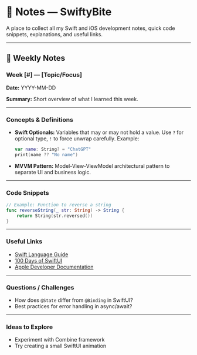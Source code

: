 # 📝 Notes — SwiftyBite

A place to collect all my Swift and iOS development notes, quick code snippets, explanations, and useful links.

---

## 📅 Weekly Notes

### Week \[#] — \[Topic/Focus]

**Date:** YYYY-MM-DD

**Summary:**
Short overview of what I learned this week.

---

### Concepts & Definitions

* **Swift Optionals:**
  Variables that may or may not hold a value. Use `?` for optional type, `!` to force unwrap carefully.
  Example:

  ```swift
  var name: String? = "ChatGPT"
  print(name ?? "No name")
  ```

* **MVVM Pattern:**
  Model-View-ViewModel architectural pattern to separate UI and business logic.

---

### Code Snippets

```swift
// Example: Function to reverse a string
func reverseString(_ str: String) -> String {
    return String(str.reversed())
}
```

---

### Useful Links

* [Swift Language Guide](https://docs.swift.org/swift-book/)
* [100 Days of SwiftUI](https://www.hackingwithswift.com/100/swiftui)
* [Apple Developer Documentation](https://developer.apple.com/documentation/)

---

### Questions / Challenges

* How does `@State` differ from `@Binding` in SwiftUI?
* Best practices for error handling in async/await?

---

### Ideas to Explore

* Experiment with Combine framework
* Try creating a small SwiftUI animation
